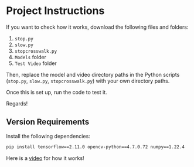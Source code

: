 # Project Instructions

If you want to check how it works, download the following files and folders:

1. `stop.py`
2. `slow.py`
3. `stopcrosswalk.py`
4. `Models` folder
5. `Test Video` folder

Then, replace the model and video directory paths in the Python scripts (`stop.py`, `slow.py`, `stopcrosswalk.py`) with your own directory paths.

Once this is set up, run the code to test it.

Regards!

## Version Requirements

Install the following dependencies:

```bash
pip install tensorflow==2.11.0 opencv-python==4.7.0.72 numpy==1.22.4
```

Here is a [video](https://youtu.be/c6WtbM8Vtpo?si=Qjgun2mkRO-HgHNW) for how it works!
